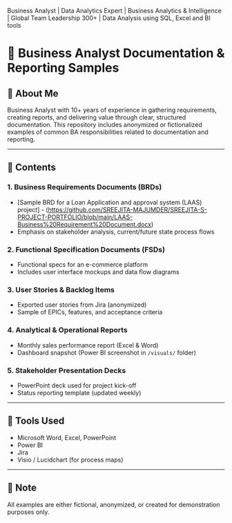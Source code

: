 
Business Analyst | Data Analytics Expert | Business Analytics &amp; Intelligence | Global Team Leadership 300+ | Data Analysis using SQL, Excel and BI tools 
# 🧾 Business Analyst Documentation & Reporting Samples

## 👋 About Me
Business Analyst with 10+ years of experience in gathering requirements, creating reports, and delivering value through clear, structured documentation. This repository includes anonymized or fictionalized examples of common BA responsibilities related to documentation and reporting.

---

## 📂 Contents

### 1. Business Requirements Documents (BRDs)
- [Sample BRD for a Loan Application and approval system (LAAS) project] - (https://github.com/SREEJITA-MAJUMDER/SREEJITA-S-PROJECT-PORTFOLIO/blob/main/LAAS-Business%20Requirement%20Document.docx)
- Emphasis on stakeholder analysis, current/future state process flows

### 2. Functional Specification Documents (FSDs)
- Functional specs for an e-commerce platform
- Includes user interface mockups and data flow diagrams

### 3. User Stories & Backlog Items
- Exported user stories from Jira (anonymized)
- Sample of EPICs, features, and acceptance criteria

### 4. Analytical & Operational Reports
- Monthly sales performance report (Excel & Word)
- Dashboard snapshot (Power BI screenshot in `/visuals/` folder)

### 5. Stakeholder Presentation Decks
- PowerPoint deck used for project kick-off
- Status reporting template (updated weekly)

---

## 📌 Tools Used
- Microsoft Word, Excel, PowerPoint
- Power BI
- Jira
- Visio / Lucidchart (for process maps)

---

## 📎 Note
All examples are either fictional, anonymized, or created for demonstration purposes only.
